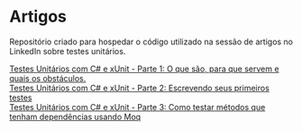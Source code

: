# **Artigos**
Repositório criado para hospedar o código utilizado na sessão de artigos no LinkedIn sobre testes unitários.

[Testes Unitários com C# e xUnit - Parte 1: O que são, para que servem e quais os obstáculos.](https://www.linkedin.com/pulse/testes-unit%25C3%25A1rios-com-c-e-xunit-parte-1-o-que-s%25C3%25A3o-para-luis-felipe/?trackingId=ebQk0xGUSaefopwSh1OcaQ%3D%3D)  
[Testes Unitários com C# e xUnit - Parte 2: Escrevendo seus primeiros testes](https://www.linkedin.com/pulse/testes-unit%C3%A1rios-com-c-e-xunit-parte-2-escrevendo-seus-luis-felipe/)  
[Testes Unitários com C# e xUnit - Parte 3: Como testar métodos que tenham dependências usando Moq](https://www.linkedin.com/pulse/testes-unit%C3%A1rios-com-c-e-xunit-parte-3-como-testar-m%C3%A9todos-felipe/)
